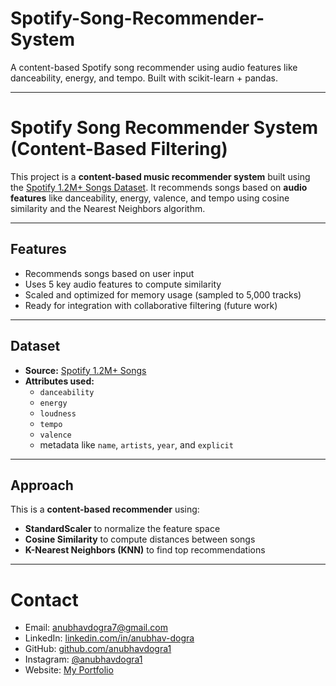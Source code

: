 # Spotify-Song-Recommender-System
A content-based Spotify song recommender using audio features like danceability, energy, and tempo. Built with scikit-learn + pandas.

---

# Spotify Song Recommender System (Content-Based Filtering)

This project is a **content-based music recommender system** built using the [Spotify 1.2M+ Songs Dataset](https://www.kaggle.com/datasets/rodolfofigueroa/spotify-12m-songs). It recommends songs based on **audio features** like danceability, energy, valence, and tempo using cosine similarity and the Nearest Neighbors algorithm.

---

## Features

- Recommends songs based on user input  
- Uses 5 key audio features to compute similarity  
- Scaled and optimized for memory usage (sampled to 5,000 tracks)  
- Ready for integration with collaborative filtering (future work)

---

## Dataset

- **Source:** [Spotify 1.2M+ Songs](https://www.kaggle.com/datasets/rodolfofigueroa/spotify-12m-songs)
- **Attributes used:**
  - `danceability`
  - `energy`
  - `loudness`
  - `tempo`
  - `valence`
  - metadata like `name`, `artists`, `year`, and `explicit`

---

## Approach

This is a **content-based recommender** using:

- **StandardScaler** to normalize the feature space  
- **Cosine Similarity** to compute distances between songs  
- **K-Nearest Neighbors (KNN)** to find top recommendations

---

# Contact
- Email: [anubhavdogra7@gmail.com](mailto:anubhavdogra7@gmail.com)
- LinkedIn: [linkedin.com/in/anubhav-dogra](https://www.linkedin.com/in/anubhav-dogra/)
- GitHub: [github.com/anubhavdogra1](https://github.com/anubhavdogra1)
- Instagram: [@anubhavdogra1](https://www.instagram.com/anubhavdogra1/)
- Website: [My Portfolio](https://fuschia-yak-f61.notion.site/Anubhav-Dogra-211d6dc537bf8027bfe3ebdf322032ec)
